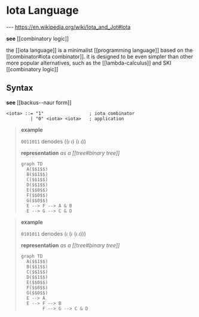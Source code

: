 # Iota Language

--- <https://en.wikipedia.org/wiki/Iota_and_Jot#Iota>

**see** [[combinatory logic]]

the [[iota language]] is a minimalist [[programming language]] based on the [[combinator#iota combinator]]. it is designed to be even simpler than other more popular alternatives, such as the [[lambda-calculus]] and SKI [[combinatory logic]]

## Syntax

**see** [[backus--naur form]]

```bnf
<iota> ::= "1"                 ; iota combinator
         | "0" <iota> <iota>   ; application
```

> **example**
>
> `0011011` denodes $((\iota\ \iota)\ (\iota\ \iota))$
>
> **representation** _as a [[tree#binary tree]]_
>
> ```mermaid
> graph TD
>   A($$1$$)
>   B($$1$$)
>   C($$1$$)
>   D($$1$$)
>   E($$0$$)
>   F($$0$$)
>   G($$0$$)
>   E --> F --> A & B
>   E --> G --> C & D
> ```

> **example**
>
> `0101011` denodes $(\iota\ (\iota\ (\iota\ \iota)))$
>
> **representation** _as a [[tree#binary tree]]_
>
> ```mermaid
> graph TD
>   A($$1$$)
>   B($$1$$)
>   C($$1$$)
>   D($$1$$)
>   E($$0$$)
>   F($$0$$)
>   G($$0$$)
>   E --> A
>   E --> F --> B
>         F --> G --> C & D
> ```
